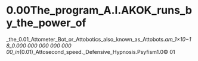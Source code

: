 # 0.00The_program_A.I.AKOK_runs_by_the_power_of
_the_0.01_Attometer_Bot_or_Attobotics_also_known_as_Attobots._am_1×10−18_0.000 000 000 000 000 00_in_(0.01)_Attosecond_speed._Defensive_Hypnosis.Psyfism1.0©
01
